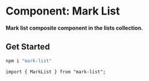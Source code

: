 # Component: Mark List

**Mark list composite component in the lists collection.**

## Get Started

```sh
npm i "mark-list"
```

```
import { MarkList } from "mark-list";
```
